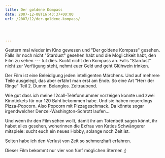 ```yaml
---
title: Der goldene Kompass
date: 2007-12-08T16:43:37+00:00
url: /2007/12/der-goldene-kompass/




---
```

Gestern mal wieder im Kino gewesen und "Der goldene Kompass" gesehen. Falls ihr noch nicht "Stardust" gesehen habt und die Möglichkeit habt, den Film zu sehen --- tut dies. Kuckt nicht den Kompass an. Falls "Stardust" nicht zur Verfügung steht, nehmt euer Geld und geht Glühwein trinken.

Der Film ist eine Beleidigung jeden intelligenten Märchens. Und auf mehrere Teile ausgelegt, das aber erfährt man erst am Ende. So eine Art "Herr der Ringe" Teil 2. Dumm. Belanglos. Zeitraubend.

Wie gut dass ich meine 12call-Telefonnummer vorzeigen konnte und zwei Kinotickets für nur 120 Baht bekommen habe. Und sie haben neuerdings Pizza-Popcorn. Also Popcorn mit Pizzageschmack. Da könnte sogar irgendwelcher Denzel-Washington-Schrott laufen...

Und wenn ihr den Film sehen wollt, damit ihr am Totenbett sagen könnt, ihr habet alles gesehen, woherinnen die Exfrau von Katies Schwängerer mitspiele: sucht euch ein neues Hobby, solange noch Zeit ist.

Selten habe ich den Verlust von Zeit so schmerzhaft erfahren.

Dieser Film bekommt nur vier von fünf möglichen Sternen ;)
